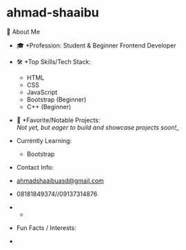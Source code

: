 # ahmad-shaaibu

👋 About Me

- 🎓 *Profession: Student & Beginner Frontend Developer
   
- 🛠️ *Top Skills/Tech Stack:  
  - HTML  
  - CSS  
  - JavaScript  
  - Bootstrap (Beginner)
  - C++ (Beginner)
    
- 🚀 *Favorite/Notable Projects:  
  *Not yet, but eager to build and showcase projects soon!_*

- Currently Learning:
  - Bootstrap
   
-  Contact Info:
  - ahmadshaaibuasd@gmail.com
  - 08181849374//09137314876
 - - 

   
-  Fun Facts / Interests:
-  
